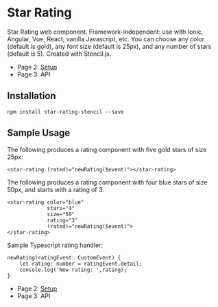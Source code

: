 # Star Rating

Star Rating web component. Framework-independent: use with Ionic, Angular, Vue, React, vanilla Javascript, etc. You can choose any color (default is gold), any font size (default is 25px), and any number of stars (default is 5).  Created with Stencil.js.

* Page 2: [Setup](/docs/setup.md)
* Page 3: API

## Installation

```npm install star-rating-stencil --save ```

## Sample Usage

The following produces a rating component with five gold stars of size 25px:
```
<star-rating (rated)="newRating($event)"></star-rating>
```

The following produces a rating component with four blue stars of size 50px, and starts with a rating of 3.
```
<star-rating color="blue" 
             stars="4" 
             size="50" 
             rating="3"
             (rated)="newRating($event)">
</star-rating>
```

Sample Typescript rating handler:
```
newRating(ratingEvent: CustomEvent) {
    let rating: number = ratingEvent.detail;
    console.log('New rating: ',rating);
}
```

* Page 2: [Setup](/docs/setup.md)
* Page 3: API
